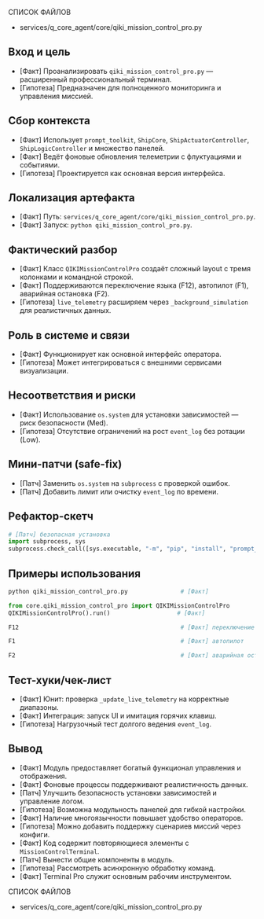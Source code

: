 СПИСОК ФАЙЛОВ
- services/q_core_agent/core/qiki_mission_control_pro.py

## Вход и цель
- [Факт] Проанализировать `qiki_mission_control_pro.py` — расширенный профессиональный терминал.
- [Гипотеза] Предназначен для полноценного мониторинга и управления миссией.

## Сбор контекста
- [Факт] Использует `prompt_toolkit`, `ShipCore`, `ShipActuatorController`, `ShipLogicController` и множество панелей.
- [Факт] Ведёт фоновые обновления телеметрии с флуктуациями и событиями.
- [Гипотеза] Проектируется как основная версия интерфейса.

## Локализация артефакта
- [Факт] Путь: `services/q_core_agent/core/qiki_mission_control_pro.py`.
- [Факт] Запуск: `python qiki_mission_control_pro.py`.

## Фактический разбор
- [Факт] Класс `QIKIMissionControlPro` создаёт сложный layout с тремя колонками и командной строкой.
- [Факт] Поддерживаются переключение языка (F12), автопилот (F1), аварийная остановка (F2).
- [Гипотеза] `live_telemetry` расширяем через `_background_simulation` для реалистичных данных.

## Роль в системе и связи
- [Факт] Функционирует как основной интерфейс оператора.
- [Гипотеза] Может интегрироваться с внешними сервисами визуализации.

## Несоответствия и риски
- [Факт] Использование `os.system` для установки зависимостей — риск безопасности (Med).
- [Гипотеза] Отсутствие ограничений на рост `event_log` без ротации (Low).

## Мини-патчи (safe-fix)
- [Патч] Заменить `os.system` на `subprocess` с проверкой ошибок.
- [Патч] Добавить лимит или очистку `event_log` по времени.

## Рефактор-скетч
```python
# [Патч] безопасная установка
import subprocess, sys
subprocess.check_call([sys.executable, "-m", "pip", "install", "prompt_toolkit"])
```

## Примеры использования
```bash
python qiki_mission_control_pro.py               # [Факт]
```
```python
from core.qiki_mission_control_pro import QIKIMissionControlPro
QIKIMissionControlPro().run()                   # [Факт]
```
```bash
F12                                              # [Факт] переключение языка
```
```bash
F1                                               # [Факт] автопилот
```
```bash
F2                                               # [Факт] аварийная остановка
```

## Тест-хуки/чек-лист
- [Факт] Юнит: проверка `_update_live_telemetry` на корректные диапазоны.
- [Факт] Интеграция: запуск UI и имитация горячих клавиш.
- [Гипотеза] Нагрузочный тест долгого ведения `event_log`.

## Вывод
- [Факт] Модуль предоставляет богатый функционал управления и отображения.
- [Факт] Фоновые процессы поддерживают реалистичность данных.
- [Патч] Улучшить безопасность установки зависимостей и управление логом.
- [Гипотеза] Возможна модульность панелей для гибкой настройки.
- [Факт] Наличие многоязычности повышает удобство операторов.
- [Гипотеза] Можно добавить поддержку сценариев миссий через конфиги.
- [Факт] Код содержит повторяющиеся элементы с `MissionControlTerminal`.
- [Патч] Вынести общие компоненты в модуль.
- [Гипотеза] Рассмотреть асинхронную обработку команд.
- [Факт] Terminal Pro служит основным рабочим инструментом.

СПИСОК ФАЙЛОВ
- services/q_core_agent/core/qiki_mission_control_pro.py
